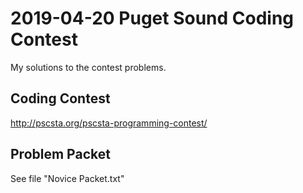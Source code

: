 # 2019-04-20 Puget Sound Coding Contest

My solutions to the contest problems.

## Coding Contest
http://pscsta.org/pscsta-programming-contest/

## Problem Packet
See file "Novice Packet.txt"
